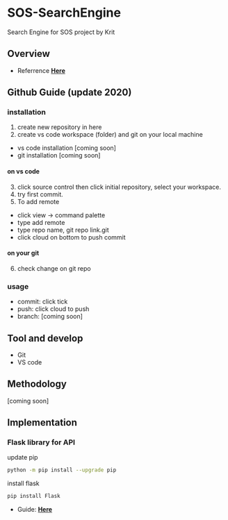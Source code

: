 # SOS-SearchEngine
Search Engine for SOS project by Krit

## Overview
* Referrence **[Here](https://github.com/FFEVER/sos-products)** 

## Github Guide (update 2020)
### installation
1. create new repository in here 
2. create vs code workspace (folder) and git on your local machine 
 - vs code installation [coming soon]
 - git installation [coming soon]
#### on vs code
3. click source control then click initial repository, select your workspace.
4. try first commit.
5. To add remote
- click view -> command palette
- type add remote
- type repo name, git repo link.git
- click cloud on bottom to push commit
#### on your git
6. check change on git repo

### usage
 - commit: click tick
 - push: click cloud to push
 - branch: [coming soon]

## Tool and develop
 - Git
 - VS code

## Methodology
[coming soon]

## Implementation
### Flask library for API

update pip
``` bash
python -m pip install --upgrade pip
```

install flask
``` bash
pip install Flask
```

* Guide: **[Here](https://www.youtube.com/watch?v=s_ht4AKnWZg)**
